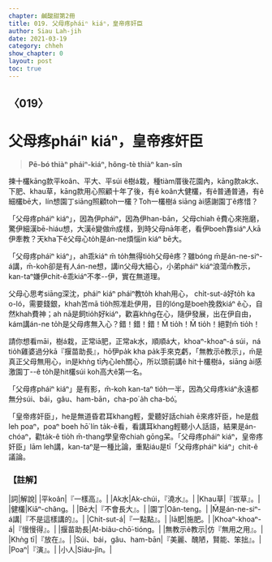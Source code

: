 ```yaml
---
chapter: 鹹酸甜第2冊
title: 019. 父母疼pháiⁿ kiáⁿ，皇帝疼奸臣
author: Siau Lah-jih
date: 2021-03-19
category: chheh
show_chapter: 0
layout: post
toc: true
---
```


## 〈019〉
# 父母疼pháiⁿ kiáⁿ，皇帝疼奸臣
> **Pē-bó thiàⁿ pháiⁿ-kiáⁿ, hông-tè thiàⁿ kan-sîn**

揀十欉kāng款平koân、平大、平súi ê樹á栽，種tiàm厝後花園內，kāng款ak水、下肥、khau草，kāng款用心照顧十年了後，有ê koân大健欉，有ê普通普通，有ê細欉bē大，lín想園丁siāng照顧toh一欉？Toh一欉樹á siāng ài感謝園丁ê疼惜？

「父母疼pháiⁿ kiáⁿ」，因為伊pháiⁿ，因為伊han-bān，父母chiah ē費心來拖磨，驚伊細漢bē-hiáu想，大漢ē變做m̄成樣，到時父母nā年老，看伊boeh靠siáⁿ人kā伊牽教？天kha下ê父母心to̍h是án-ne煩惱in kiáⁿ bē大。

「父母疼pháiⁿ kiáⁿ」，ah乖kiáⁿ m̄ to̍h無得tio̍h父母ê疼？雖bóng m̄是án-ne-siⁿ-á講，m̄-koh卻是有人án-ne想，講in父母大細心，小弟pháiⁿ kiáⁿ浪蕩m̄教示，kan-taⁿ嫌伊chit-ê乖kiáⁿ不孝--伊，實在無道理。

父母心思考siāng深沈，pháiⁿ kiáⁿ pháiⁿ教to̍h khah用心， chi̍t-sut-á好to̍h ka o-ló，需要錢銀，khah苦mā tio̍h照准赴伊用，目的lóng是boeh挽救kiáⁿ ê心，自然khah費神；ah nā是飼tio̍h好kiáⁿ，歡喜khǹg在心，隨伊發展，出在伊自由，kám講án-ne to̍h是父母疼無入心？錯！錯！錯！M̄ tio̍h！M̄ tio̍h！絕對m̄ tio̍h！

請你想看māi，樹á栽，正常iā肥，正常ak水，順順á大，khoaⁿ-khoaⁿ-á súi，ná tio̍h雞婆過分kā『揠苗助長』，hō͘伊pa̍k kha pa̍k手來克虧，「無教示ê教示」，m̄是真正父母無用心，in是khǹg tī內心leh關心，所以頭前講ê hit十欉樹á，siāng ài感激園丁--ê to̍h是hit欉súi koh高大ê第一名。

「父母疼pháiⁿ kiáⁿ」是有影，m̄-koh kan-taⁿ tio̍h一半，因為父母疼kiáⁿ永遠都無分súi、bái，gâu、ham-bān，cha-po͘ a̍h cha-bó͘。

「皇帝疼奸臣」，he是無道昏君耳khang輕，愛聽好話chiah ē來疼奸臣，he是戲leh poaⁿ，poaⁿ boeh hō͘ lín ta̍k-ê看，看講耳khang輕聽小人話語，結果是án-chóaⁿ，勸ta̍k-ê tio̍h m̄-thang學皇帝chiah gōng呆。「父母疼pháiⁿ kiáⁿ，皇帝疼奸臣」lām leh講，kan-taⁿ是一種比論，重點iáu是tī「父母疼pháiⁿ kiáⁿ」chit-ê議論。

### 【註解】

|詞|解說|
|平koân|『一樣高』。|
|Ak水|Ak-chúi，『澆水』。|
|Khau草|『拔草』。|
|健欉|Kiāⁿ-châng。|
|Bē大|『不會長大』。|
|園丁|Oân-teng。|
|M̄是án-ne-siⁿ-á講|『不是這樣講的』。|
|Chi̍t-sut-á|『一點點』。|
|Iā肥|施肥。|
|Khoaⁿ-khoaⁿ-á|『慢慢得』。|
|揠苗助長|At-biâu-chō͘-tióng。|
|無教示ê教示|仿『無用之用』。|
|Khǹg tī|『放在』。|
|Súi、bái，gâu、ham-bān|『美麗、醜陋，賢能、笨拙』。|
|Poaⁿ|『演』。|
|小人|Siáu-jîn。|
